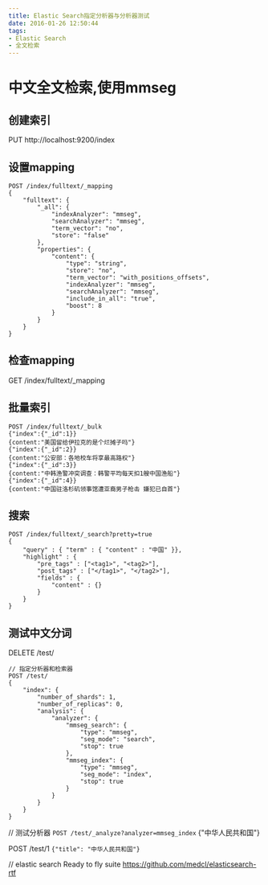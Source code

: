```yaml
---
title: Elastic Search指定分析器与分析器测试
date: 2016-01-26 12:50:44
tags:
- Elastic Search
- 全文检索
---
```

# 中文全文检索,使用mmseg

## 创建索引
PUT http://localhost:9200/index 

## 设置mapping
```
POST /index/fulltext/_mapping
{
    "fulltext": {
        "_all": {
            "indexAnalyzer": "mmseg",
            "searchAnalyzer": "mmseg",
            "term_vector": "no",
            "store": "false"
        },
        "properties": {
            "content": {
                "type": "string",
                "store": "no",
                "term_vector": "with_positions_offsets",
                "indexAnalyzer": "mmseg",
                "searchAnalyzer": "mmseg",
                "include_in_all": "true",
                "boost": 8
            }
        }
    }
}
```

## 检查mapping
GET /index/fulltext/_mapping

## 批量索引
```
POST /index/fulltext/_bulk
{"index":{"_id":1}}
{content:"美国留给伊拉克的是个烂摊子吗"}
{"index":{"_id":2}}
{content:"公安部：各地校车将享最高路权"}
{"index":{"_id":3}}
{content:"中韩渔警冲突调查：韩警平均每天扣1艘中国渔船"}
{"index":{"_id":4}}
{content:"中国驻洛杉矶领事馆遭亚裔男子枪击 嫌犯已自首"}
```

## 搜索
```
POST /index/fulltext/_search?pretty=true
{
    "query" : { "term" : { "content" : "中国" }},
    "highlight" : {
        "pre_tags" : ["<tag1>", "<tag2>"],
        "post_tags" : ["</tag1>", "</tag2>"],
        "fields" : {
            "content" : {}
        }
    }
}
```

## 测试中文分词

DELETE /test/

```
// 指定分析器和检索器
POST /test/
{
    "index": {
        "number_of_shards": 1,
        "number_of_replicas": 0,
        "analysis": {
            "analyzer": {
                "mmseg_search": {
                    "type": "mmseg",
                    "seg_mode": "search",
                    "stop": true
                },
                "mmseg_index": {
                    "type": "mmseg",
                    "seg_mode": "index",
                    "stop": true
                }
            }
        }
    }
}
```

// 测试分析器
`POST /test/_analyze?analyzer=mmseg_index`
{"中华人民共和国"}


POST /test/1
`{"title": "中华人民共和国"}`

// elastic search Ready to fly suite
https://github.com/medcl/elasticsearch-rtf
